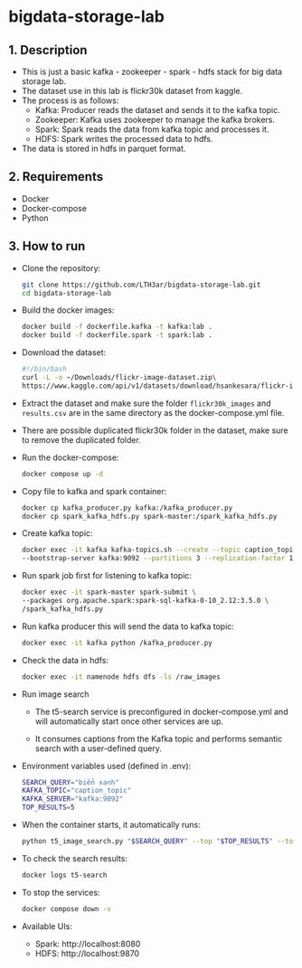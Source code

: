 # bigdata-storage-lab

## 1. Description

- This is just a basic kafka - zookeeper - spark - hdfs stack for big data storage lab.
- The dataset use in this lab is flickr30k dataset from kaggle.
- The process is as follows:
  - Kafka: Producer reads the dataset and sends it to the kafka topic.
  - Zookeeper: Kafka uses zookeeper to manage the kafka brokers.
  - Spark: Spark reads the data from kafka topic and processes it.
  - HDFS: Spark writes the processed data to hdfs.
- The data is stored in hdfs in parquet format.

## 2. Requirements

- Docker
- Docker-compose
- Python

## 3. How to run

- Clone the repository:

    ```bash
    git clone https://github.com/LTH3ar/bigdata-storage-lab.git
    cd bigdata-storage-lab
    ```

- Build the docker images:

    ```bash
    docker build -f dockerfile.kafka -t kafka:lab .
    docker build -f dockerfile.spark -t spark:lab .

    ```

- Download the dataset:

    ```bash
    #!/bin/bash
    curl -L -o ~/Downloads/flickr-image-dataset.zip\
    https://www.kaggle.com/api/v1/datasets/download/hsankesara/flickr-image-dataset
    ```

- Extract the dataset and make sure the folder `flickr30k_images` and `results.csv` are in the same directory as the docker-compose.yml file.
- There are possible duplicated flickr30k folder in the dataset, make sure to remove the duplicated folder.

- Run the docker-compose:

    ```bash
    docker compose up -d
    ```

- Copy file to kafka and spark container:

    ```bash
    docker cp kafka_producer.py kafka:/kafka_producer.py
    docker cp spark_kafka_hdfs.py spark-master:/spark_kafka_hdfs.py

- Create kafka topic:

    ```bash
    docker exec -it kafka kafka-topics.sh --create --topic caption_topic \
  --bootstrap-server kafka:9092 --partitions 3 --replication-factor 1

    ```

- Run spark job first for listening to kafka topic:

    ```bash
    docker exec -it spark-master spark-submit \
  --packages org.apache.spark:spark-sql-kafka-0-10_2.12:3.5.0 \
  /spark_kafka_hdfs.py

    ```

- Run kafka producer this will send the data to kafka topic:

    ```bash
    docker exec -it kafka python /kafka_producer.py
    ```

- Check the data in hdfs:

    ```bash
    docker exec -it namenode hdfs dfs -ls /raw_images
    ```
- Run image search
   - The t5-search service is preconfigured in docker-compose.yml and will automatically start once other services are up.

   - It consumes captions from the Kafka topic and performs semantic search with a user-defined query.

- Environment variables used (defined in .env):
    ```bash
    SEARCH_QUERY="biển xanh"
    KAFKA_TOPIC="caption_topic"
    KAFKA_SERVER="kafka:9092"
    TOP_RESULTS=5
    ```
- When the container starts, it automatically runs:
    ```bash
    python t5_image_search.py "$SEARCH_QUERY" --top "$TOP_RESULTS" --topic "$KAFKA_TOPIC" --kafka "$KAFKA_SERVER"
    ```
- To check the search results:

    ```bash
    docker logs t5-search
    ```


- To stop the services:

    ```bash
    docker compose down -v
    ```
  

- Available UIs:
  - Spark: http://localhost:8080
  - HDFS: http://localhost:9870
